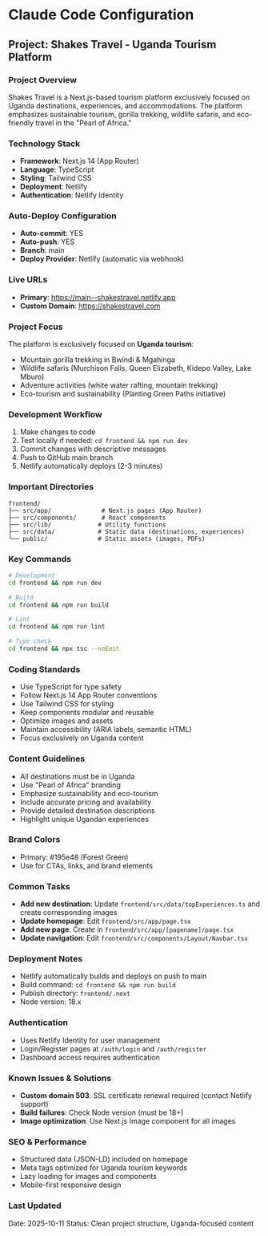 # Claude Code Configuration

## Project: Shakes Travel - Uganda Tourism Platform

### Project Overview
Shakes Travel is a Next.js-based tourism platform exclusively focused on Uganda destinations, experiences, and accommodations. The platform emphasizes sustainable tourism, gorilla trekking, wildlife safaris, and eco-friendly travel in the "Pearl of Africa."

### Technology Stack
- **Framework**: Next.js 14 (App Router)
- **Language**: TypeScript
- **Styling**: Tailwind CSS
- **Deployment**: Netlify
- **Authentication**: Netlify Identity

### Auto-Deploy Configuration
- **Auto-commit**: YES
- **Auto-push**: YES
- **Branch**: main
- **Deploy Provider**: Netlify (automatic via webhook)

### Live URLs
- **Primary**: https://main--shakestravel.netlify.app
- **Custom Domain**: https://shakestravel.com

### Project Focus
The platform is exclusively focused on **Uganda tourism**:
- Mountain gorilla trekking in Bwindi & Mgahinga
- Wildlife safaris (Murchison Falls, Queen Elizabeth, Kidepo Valley, Lake Mburo)
- Adventure activities (white water rafting, mountain trekking)
- Eco-tourism and sustainability (Planting Green Paths initiative)

### Development Workflow
1. Make changes to code
2. Test locally if needed: `cd frontend && npm run dev`
3. Commit changes with descriptive messages
4. Push to GitHub main branch
5. Netlify automatically deploys (2-3 minutes)

### Important Directories
```
frontend/
├── src/app/              # Next.js pages (App Router)
├── src/components/       # React components
├── src/lib/             # Utility functions
├── src/data/            # Static data (destinations, experiences)
└── public/              # Static assets (images, PDFs)
```

### Key Commands
```bash
# Development
cd frontend && npm run dev

# Build
cd frontend && npm run build

# Lint
cd frontend && npm run lint

# Type check
cd frontend && npx tsc --noEmit
```

### Coding Standards
- Use TypeScript for type safety
- Follow Next.js 14 App Router conventions
- Use Tailwind CSS for styling
- Keep components modular and reusable
- Optimize images and assets
- Maintain accessibility (ARIA labels, semantic HTML)
- Focus exclusively on Uganda content

### Content Guidelines
- All destinations must be in Uganda
- Use "Pearl of Africa" branding
- Emphasize sustainability and eco-tourism
- Include accurate pricing and availability
- Provide detailed destination descriptions
- Highlight unique Ugandan experiences

### Brand Colors
- Primary: #195e48 (Forest Green)
- Use for CTAs, links, and brand elements

### Common Tasks
- **Add new destination**: Update `frontend/src/data/topExperiences.ts` and create corresponding images
- **Update homepage**: Edit `frontend/src/app/page.tsx`
- **Add new page**: Create in `frontend/src/app/[pagename]/page.tsx`
- **Update navigation**: Edit `frontend/src/components/Layout/Navbar.tsx`

### Deployment Notes
- Netlify automatically builds and deploys on push to main
- Build command: `cd frontend && npm run build`
- Publish directory: `frontend/.next`
- Node version: 18.x

### Authentication
- Uses Netlify Identity for user management
- Login/Register pages at `/auth/login` and `/auth/register`
- Dashboard access requires authentication

### Known Issues & Solutions
- **Custom domain 503**: SSL certificate renewal required (contact Netlify support)
- **Build failures**: Check Node version (must be 18+)
- **Image optimization**: Use Next.js Image component for all images

### SEO & Performance
- Structured data (JSON-LD) included on homepage
- Meta tags optimized for Uganda tourism keywords
- Lazy loading for images and components
- Mobile-first responsive design

### Last Updated
Date: 2025-10-11
Status: Clean project structure, Uganda-focused content
